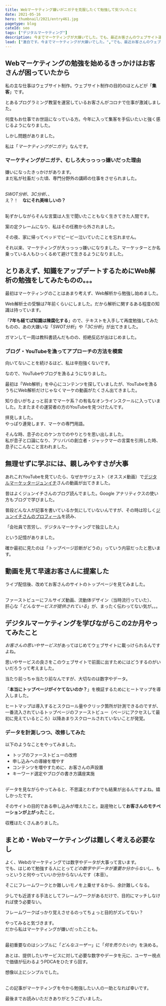 ```yaml
---
title: Webマーケティング嫌いがニガテを克服したくて勉強して気づいたこと
date: 2021-05-16
hero: thumbnail/2021/entry461.jpg
pagetype: blog
cateId: seo
tags: ["デジタルマーケティング"]
description: 今までマーケティングが大嫌いでした。でも、最近お客さんのウェブサイト運用をやっていてマーケ大事と気付かされ、勉強することを決意しました。やってみると楽しかったので具体的にやったことや結果・感想を綴ります。今から勉強しようって人はぜひ参考にしてみてください。
lead: ["激白です。今までマーケティングが大嫌いでした。","でも、最近お客さんのウェブサイト運用をやっていてマーケ大事と気付かされ、勉強することを決意しました。","やってみると楽しかったので具体的にやったことや結果・感想を綴ります。","今から勉強しようって人はぜひ参考にしてみてください。"]
---
```

## Webマーケティングの勉強を始めるきっかけはお客さんが困っていたから
私の主な仕事はウェブサイト制作。ウェブサイト制作の目的のほとんどが「**集客**」です。

とあるプログラミング教室を運営しているお客さんがコロナで仕事が激減しました。

何度もお仕事でお世話になっている方。今年に入って集客を手伝いたいと強く感じるようになりました。

<msg txt="私にはWebマーケティングの知識が必要。。。<br>Webマーケティングを勉強してもっとを助けたい！"></msg>

しかし問題がありました。

私は「*マーケティングがニガテ*」なんです。

### マーケティングがニガテ、むしろ大っっっっ嫌いだった理由

嫌いになったきっかけがあります。
<br>まだ私が社畜だった頃、専門分野外の講師の仕事をさせられました。

<br>*SWOT分析*、*3C分析*、、<br>え？！　**なにそれ美味しいの？**

<br>恥ずかしながらそんな言葉は人生で聞いたこともなく生きてきた人間です。

<msg txt="私は元々フロントエンドエンジニアだし、専門外のことを急に教えるなんて無理！！<br>入社したばっかりだし、断れない。どうしよう。。。"></msg>

案の定クレームになり、私はその任務から外されました。

その夜、家に帰ってベッドでビービー泣いていたことを忘れません。

それ以来、マーケティングが大っっっっ嫌いになりました。マーケッターとか名乗っている人もひっくるめて避けて生きるようになりました。

## とりあえず、知識をアップデートするためにWeb解析の勉強をしてみたものの。。。
最初はマーケティングのことはあまり考えず、Web解析から勉強し始めました。

Web解析士の受験は7年前くらいにしました。だから解析に関するある程度の知識は持っています。

「**7年も経てば知識は陳腐化する**」ので、テキストを入手して再度勉強してみたものの、あの大嫌いな「*SWOT分析*」や「*3C分析*」が出てきました。

ガマンして一周は教科書読んだものの、拒絶反応が出はじめました。

### ブログ・YouTubeを漁ってアプローチの方法を模索
向いてないことを続けるほど、私は辛抱強くないです。

なので、YouTubeやブログを漁るようになりました。

最初は「Web解析」を中心にコンテンツを探していましたが、YouTubeを漁るうちにWeb解析だけじゃなくマーケの動画がたくさん出てきました。

知り合いがちょっと前までマーケ系？の有名なオンラインスクールに入っていました。たまたまその運営者の方のYouTubeを見つけたんです。

<msg txt="早く結果を出してあげたいし、この際オンラインサロンとか通って自分に投資してみようかな。。。<br>スキルや経験は価値だし。"></msg>

拝見しました。<br>やっぱり連発します、マーケの専門用語。

<msg txt="有名な人の設立したオンラインスクールで学べばそれなりにステータスが上がるかもしれないけど、生理的に無理だわ。"></msg>

そんな時、息子のとのケンカでのやりとりを思い出しました。
<br>私が息子と口論になり、アリババの創立者・ジャックマーの言葉を引用した時、息子にこんなこと言われました。

<msg txt="はぁ？？？<br>ぶっちゃけそんな世界的超有名人の言葉、まったく響かんし。<br>生きている世界が違いすぎるし、同じことできるわけないじゃん。" img="son.jpg" name="息子" cls="msg-baloon--right"></msg>


## 無理せずに学ぶには、親しみやすさが大事
あれこれYouTubeを見ていたら、なぜかサジェスト（オススメ動画）で[デジタルマーケッタージュンイチ](https://junichi-manga.com/)さんの動画が出てきました。

昔はよくジュンイチさんのブログ読んでました。Google アナリティクスの使い方もブログで学びました。

普段どんな人が記事を書いているか気にしていないんですが、その時は珍しく[ジュンイチさんのプロフィール](https://junichi-manga.com/profile/)を読み、

「会社員で苦労し、デジタルマーケティングで独立した人」

という記憶がありました。

<msg txt="そうだ、YouTubeライブ配信しているみたいなので今度見てみよう。"></msg>

確か最初に見たのは「トップページ診断がどうの」っていう内容だったと思います。

## 動画を見て早速お客さんに提案した
ライブ配信後、改めてお客さんのサイトのトップページを見てみました。

<br>ファーストビューにフルサイズ動画、流動体デザイン（当時流行っていた）、<br>肝心な「*どんなサービスが提供されている*」が、まったく伝わってない気が。。。

<msg txt="トップページで伝わってないのかも...。そりゃ、申し込みないよね。<br>そうだ、提案してみよう！！"></msg>

## デジタルマーケティングを学びながらこの2か月やってみたこと
*お客さんの思いやサービス*があってはじめてウェブサイトに載っけられるんですよね。

思いやサービスの良さをこのウェブサイトで前面に出すためにはどうするのがいいだろうって考えました。

当たり前っちゃ当たり前なんですが、大切なのは数字やデータ。

「**本当にトップページがイケてないのか？**」を検証するためにヒートマップを導入しました。

ヒートマップは導入するとスクロール量やクリック箇所が計測できるのですが、一番流入されているトップページのファーストビュー（ページにアクセスして最初に見えているところ）以降あまりスクロールされていないことが発覚。

### データを計測しつつ、改修してみた
以下のようなことをやってみました。

* トップのファーストビューの改修
* 申し込みへの導線を増やす
* コンテンツを増やすために、お客さんの声設置
* キーワード選定やブログの書き方講座実施

<br>データを見ながらやってみると、不思議とわずかでも結果が出るんですよね。嬉しかったです。

そのサイトの目的である申し込みが増えたこと。副産物として**お客さんのモチベーションが上がった**こと。

収穫はたくさんありました。

## まとめ・Webマーケティングは難しく考える必要なし

よく、Webのマーケティングでは数字やデータが大事って言います。
<br>でも、はじめて勉強する人にとって*どの数字やデータが重要か分からない*し、もっというと何やっていいか分からないんです（本音）。

そこにフレームワークとか難しいモノを上乗せするから、余計難しくなる。

少しでも近道する手法としてフレームワークがあるだけで、目的にマッチしなければ使う必要ない。

フレームワークばっかり覚えさせるのってちょっと目的がズレてない？

やってみると気づきます。<br>だから私はマーケティングが嫌いだったことも。

<br>最初重要なのはシンプルに「*どんなユーザー*」に「*何を売りたいか*」を決める。

あとは、提供したいサービスに対して必要な数字やデータを元に、ユーサー視点で価値が伝わるようPDCAをひたすら回す。

<msg txt="Webサイトのオーナーにもサービスを使うユーザー視点を持ってもらうことが大切。<br>サービスを選ぶのはユーザーだから。"></msg>

想像以上にシンプルでした。

<br>この記事がマーケティングを今から勉強したい人の一助となれば幸いです。

最後までお読みいただきありがとうございました。
